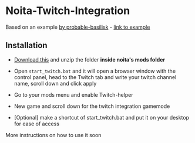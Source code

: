 # Noita-Twitch-Integration

Based on an example [by probable-basilisk](https://github.com/probable-basilisk/) - [link to example](https://github.com/probable-basilisk/noita-ws-api)

## Installation

* [Download this](https://github.com/soler91/Noita-Twitch-Integration/releases/download/1/twitch-integration.zip) and unzip the folder **inside noita's mods folder** 

* Open `start_twitch.bat` and it will open a browser window with the control panel, head to the Twitch tab and write your twitch channel name, scroll down and click apply

* Go to your mods menu and enable Twitch-helper

* New game and scroll down for the twitch integration gamemode

* [Optional] make a shortcut of start_twitch.bat and put it on your desktop for ease of access

More instructions on how to use it soon
